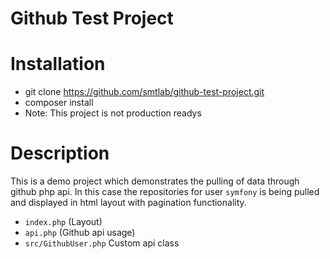 # Github Test Project

# Installation
* git clone https://github.com/smtlab/github-test-project.git
* composer install
* Note: This project is not production readys 

# Description
This is a demo project which demonstrates the pulling of data through github php api.
In this case the repositories for user `symfony` is being pulled and displayed in html layout with pagination functionality.


* `index.php` (Layout)
* `api.php` (Github api usage)
* `src/GithubUser.php` Custom api class
